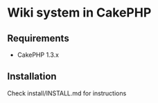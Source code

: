 # Wiki system in CakePHP

## Requirements

* CakePHP 1.3.x

## Installation

Check install/INSTALL.md for instructions

